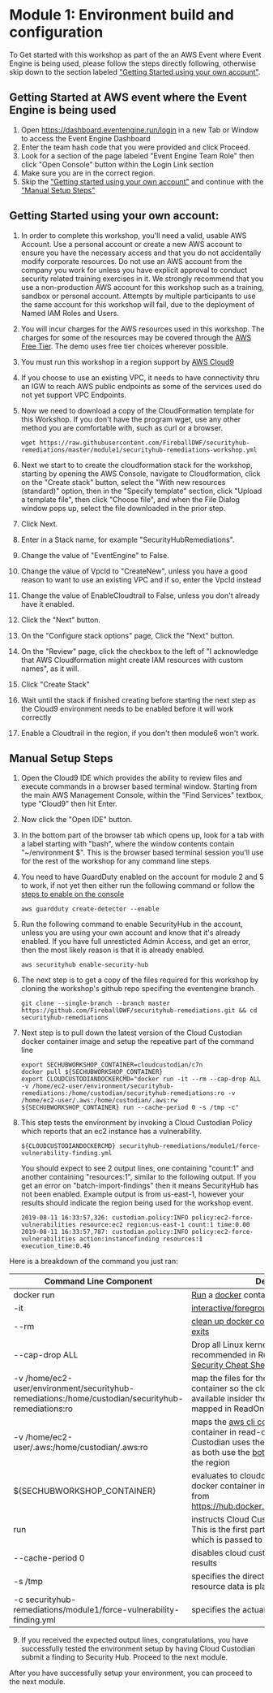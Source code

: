 # Module 1: Environment build and configuration

To Get started with this workshop as part of the an AWS Event where Event Engine is being used, please follow the steps directly following, otherwise skip down to the section labeled ["Getting Started using your own account"](#getting-started-using-your-own-account).

## Getting Started at AWS event where the Event Engine is being used

1.  Open https://dashboard.eventengine.run/login in a new Tab or Window to access the Event Engine Dashboard
2.  Enter the team hash code that you were provided and click Proceed.
3.  Look for a section of the page labeled "Event Engine Team Role" then click "Open Console" button within the Login Link section
4.  Make sure you are in the correct region.
5.  Skip the ["Getting started using your own account"](#getting-started-using-your-own-account) and continue with the ["Manual Setup Steps"](#manual-setup-steps)

## Getting Started using your own account:
1.  In order to complete this workshop, you'll need a valid, usable AWS Account. Use a personal account or create a new AWS account to ensure you have the necessary access and that you do not accidentally modify corporate resources. Do not use an AWS account from the company you work for unless you have explicit approval to conduct security related training exercises in it. We strongly recommend that you use a non-production AWS account for this workshop such as a training, sandbox or personal account. Attempts by multiple participants to use the same account for this workshop will fail, due to the deployment of Named IAM Roles and Users.
2.  You will incur charges for the AWS resources used in this workshop.  The charges for some of the resources may be covered through the [AWS Free Tier](https://aws.amazon.com/free/). The demo uses free tier choices wherever possible.
3.  You must run this workshop in a region support by [AWS Cloud9](https://docs.aws.amazon.com/general/latest/gr/cloud9.html#cloud9_region)
4.  If you choose to use an existing VPC, it needs to have connectivity thru an IGW to reach AWS public endpoints as some of the services used do not yet support VPC Endpoints.
5.  Now we need to download a copy of the CloudFormation template for this Workshop.  If you don't have the program wget, use any other method you are comfortable with, such as curl or a browser.

        wget https://raw.githubusercontent.com/FireballDWF/securityhub-remediations/master/module1/securityhub-remediations-workshop.yml

6. Next we start to to create the cloudformation stack for the workshop, starting by opening the AWS Console, navigate to Cloudformation, click on the "Create stack" button, select the "With new resources (standard)" option, then in the "Specify template" section, click "Upload a template file", then click "Choose file", and when the File Dialog window pops up, select the file downloaded in the prior step.
7. Click Next.
8. Enter in a Stack name, for example "SecurityHubRemediations".
9. Change the value of "EventEngine" to False.
9. Change the value of VpcId to "CreateNew", unless you have a good reason to want to use an existing VPC and if so, enter the VpcId instead
10. Change the value of EnableCloudtrail to False, unless you don't already have it enabled.
9. Click the "Next" button.
9. On the "Configure stack options" page, Click the "Next" button.
9. On the "Review" page, click the checkbox to the left of "I acknowledge that AWS Cloudformation might create IAM resources with custom names", as it will.
9. Click "Create Stack"
9. Wait until the stack if finished creating before starting the next step as the Cloud9 environment needs to be enabled before it will work correctly
10. Enable a Cloudtrail in the region, if you don't then module6 won't work.

## Manual Setup Steps
1.  Open the Cloud9 IDE which provides the ability to review files and execute commands in a browser based terminal window.  Starting from the main AWS Management Console, within the "Find Services" textbox, type "Cloud9" then hit Enter.
2.  Now click the "Open IDE" button.
3.  In the bottom part of the browser tab which opens up, look for a tab with a label starting with "bash", where the window contents contain "~/environment $".  This is the browser based terminal session you'll use for the rest of the workshop for any command line steps.

4.  You need to have GuardDuty enabled on the account for module 2 and 5 to work, if not yet then either run the following command or follow the [steps to enable on the console](https://docs.aws.amazon.com/guardduty/latest/ug/guardduty_settingup.html#guardduty_enable-gd)

        aws guardduty create-detector --enable

5.  Run the following command to enable SecurityHub in the account, unless you are using your own account and know that it's already enabled. If you have full unresticted Admin Access, and get an error, then the most likely reason is that it is already enabled.

        aws securityhub enable-security-hub

6.  The next step is to get a copy of the files required for this workshop by cloning the workshop's github repo specifing the eventengine branch.

        git clone --single-branch --branch master https://github.com/FireballDWF/securityhub-remediations.git && cd securityhub-remediations

7.  Next step is to pull down the latest version of the Cloud Custodian docker container image and setup the repeative part of the command line

        export SECHUBWORKSHOP_CONTAINER=cloudcustodian/c7n
        docker pull ${SECHUBWORKSHOP_CONTAINER}
        export CLOUDCUSTODIANDOCKERCMD="docker run -it --rm --cap-drop ALL -v /home/ec2-user/environment/securityhub-remediations:/home/custodian/securityhub-remediations:ro -v /home/ec2-user/.aws:/home/custodian/.aws:rw ${SECHUBWORKSHOP_CONTAINER} run --cache-period 0 -s /tmp -c"

8.  This step tests the environment by invoking a Cloud Custodian Policy which reports that an ec2 instance has a vulnerability.

        ${CLOUDCUSTODIANDOCKERCMD} securityhub-remediations/module1/force-vulnerability-finding.yml

    You should expect to see 2 output lines, one containing "count:1" and another containing "resources:1", similar to the following output.  If you get an error on "batch-import-findings" then it means SecurityHub has not been enabled.  Example output is from us-east-1, however your results should indicate the region being used for the workshop event.

        2019-08-11 16:33:57,326: custodian.policy:INFO policy:ec2-force-vulnerabilities resource:ec2 region:us-east-1 count:1 time:0.00
        2019-08-11 16:33:57,787: custodian.policy:INFO policy:ec2-force-vulnerabilities action:instancefinding resources:1 execution_time:0.46

Here is a breakdown of the command you just ran:

| Command Line Component | Description |
| --------- | ------------ |
| docker run | [Run](https://docs.docker.com/engine/reference/run/) a [docker](https://docs.docker.com/engine/reference/commandline/cli/) container |
| -it | [interactive/foreground mode](https://docs.docker.com/engine/reference/run/#foreground) |
| --rm | [clean up docker container when container exits](https://docs.docker.com/engine/reference/run/#clean-up----rm) |
| --cap-drop ALL | Drop all Linux kernel capabilities as recommended in Rule #3 of the [Docker Security Cheat Sheet](https://github.com/OWASP/CheatSheetSeries/blob/master/cheatsheets/Docker_Security_Cheat_Sheet.md) |
| -v /home/ec2-user/environment/securityhub-remediations:/home/custodian/securityhub-remediations:ro|map the files for the workshop into the container so the cloud custodian policies are available insider the container. volume is mapped in ReadOnly mode |
| -v /home/ec2-user/.aws:/home/custodian/.aws:ro | maps the [aws cli configuration files](https://docs.aws.amazon.com/cli/latest/userguide/cli-configure-files.html) into the container in read-only mode.  Cloud Custodian uses the same configuration files, as both use the [boto3 Python SDK](https://boto3.amazonaws.com/v1/documentation/api/latest/index.html) and sets the region |
| ${SECHUBWORKSHOP_CONTAINER} | evaluates to cloudcustodian/c7n which is the docker container image which is downloaded from https://hub.docker.com/r/cloudcustodian/c7n |
| run | instructs Cloud Custodian to run a policy. This is the first part of the command line which is passed to CloudCustodian |
| --cache-period 0 | disables cloud custodian's caching of api call results |
| -s /tmp | specifies the directory where log and resource data is placed |
| -c securityhub-remediations/module1/force-vulnerability-finding.yml | specifies the actual policy to run |

9.  If you received the expected output lines, congratulations, you have successfully tested the environment setup by having Cloud Custodian submit a finding to Security Hub.  Proceed to the next module.


After you have successfully setup your environment, you can proceed to the next module.
